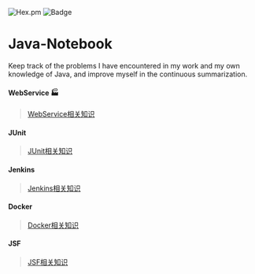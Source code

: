 ![Hex.pm](https://img.shields.io/hexpm/l/plug.svg?style=plastic)  ![Badge]( https://img.shields.io/badge/style-plastic-green.svg?longCache=true&style=plastic)
# Java-Notebook
Keep track of the problems I have encountered in my work and my own knowledge of Java, and improve myself in the continuous summarization.
#### WebService  :factory:  
>[WebService相关知识](https://github.com/AbsolutelyEmpty/Java-Notebook/blob/master/WebService/WebService.md)  
#### JUnit  
>[JUnit相关知识]()  
#### Jenkins  
>[Jenkins相关知识]()  
#### Docker  
>[Docker相关知识]()  
#### JSF  
>[JSF相关知识]()  
